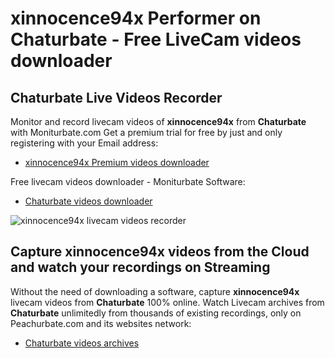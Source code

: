 # xinnocence94x Performer on Chaturbate - Free LiveCam videos downloader

## Chaturbate Live Videos Recorder

Monitor and record livecam videos of **xinnocence94x** from **Chaturbate** with Moniturbate.com
Get a premium trial for free by just and only registering with your Email address:
* [xinnocence94x Premium videos downloader](https://moniturbate.com/request-demo-licence-key.html)

Free livecam videos downloader - Moniturbate Software:
* [Chaturbate videos downloader](https://moniturbate.com/moniturbate-download-software.html)

![xinnocence94x livecam videos recorder](https://peachurnet.com/templates/moniturbate-software.png)


## Capture xinnocence94x videos from the Cloud and watch your recordings on Streaming

Without the need of downloading a software, capture **xinnocence94x** livecam videos from **Chaturbate** 100% online.
Watch Livecam archives from **Chaturbate** unlimitedly from thousands of existing recordings, only on Peachurbate.com and its websites network:
* [Chaturbate videos archives](https://peachurnet.com/)